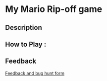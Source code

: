 # My Mario Rip-off game

## Description

## How to Play :
[](my_game.exe)
## Feedback
[Feedback and bug hunt form](https://docs.google.com/forms/d/e/1FAIpQLSdLzh_OJHitEDpnnLkhx8NYeaXnzIUpVrE65xnhbLQLAy9C_w/viewform?usp=sf_link)
